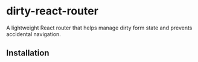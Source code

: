 # dirty-react-router

A lightweight React router that helps manage dirty form state and prevents accidental navigation.

## Installation
